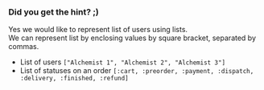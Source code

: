 ### Did you get the hint? ;)
Yes we would like to represent list of users using lists.  
We can represent list by enclosing values by square bracket, separated by commas.
- List of users `["Alchemist 1", "Alchemist 2", "Alchemist 3"]`
- List of statuses on an order `[:cart, :preorder, :payment, :dispatch, :delivery, :finished, :refund]`